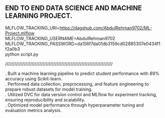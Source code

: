 ## END TO END DATA SCIENCE AND MACHINE LEARNING PROJECT.

MLFLOW_TRACKING_URI=https://dagshub.com/AbdulRehman9702/ML-Project.mlflow \
MLFLOW_TRACKING_USERNAME=AbdulRehman9702 \
MLFLOW_TRACKING_PASSWORD=da156f7da01db3159cd02885307e0434f1f2a0b3 \
python script.py

/////////////////////////////////////////////////////////////////////

. Built a machine learning pipeline to predict student performance with 89% accuracy using Scikit-learn.  
. Performed data collection, preprocessing, and feature engineering to prepare robust datasets for model training.  
. Utilized DVC for data version control and MLflow for experiment tracking, ensuring reproducibility and scalability.  
. Optimized model performance through hyperparameter tuning and evaluation metrics analysis.
